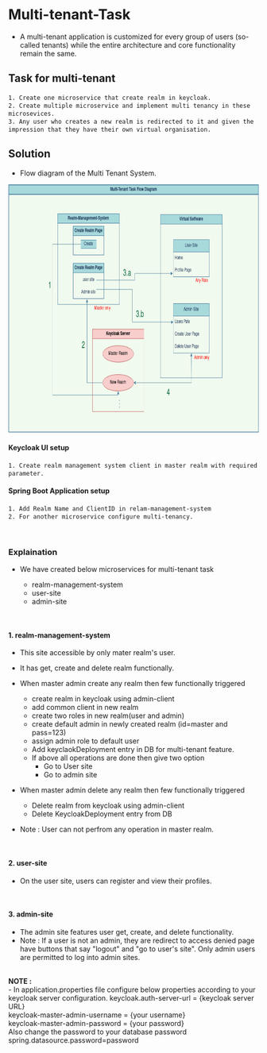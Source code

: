 Multi-tenant-Task
=================

- A multi-tenant application is customized for every group of users (so-called tenants) while the entire architecture and core functionality remain the same.


Task for multi-tenant
---------------------

	1. Create one microservice that create realm in keycloak.
	2. Create multiple microservice and implement multi tenancy in these microsevices.
	3. Any user who creates a new realm is redirected to it and given the impression that they have their own virtual organisation.


Solution
--------
- Flow diagram of the Multi Tenant System.
<img src="Multi Tenant Task.png " alt="Multiple Realms" style="width:850px;height:500px;">

<h4>Keycloak UI setup</h4>

	1. Create realm management system client in master realm with required parameter.


<h4>Spring Boot Application setup</h4>

	1. Add Realm Name and ClientID in relam-management-system 
	2. For another microservice configure multi-tenancy.


<br><h3>Explaination</h3>
- We have created below microservices for multi-tenant task

	- realm-management-system
	- user-site
	- admin-site


<br><h4>1. realm-management-system</h4>
- This site accessible by only mater realm's user.
- It has get, create and delete realm functionally.

- When master admin create any realm then few functionally triggered

	- create realm in keycloak using admin-client
	- add common client in new realm
	- create two roles in new realm(user and admin)
	- create default admin in newly created realm  (id=master and pass=123)
	- assign admin role to default user
	- Add keyclaokDeployment entry in DB for multi-tenant feature.
	- If above all operations are done then give two option 
		- Go to User site
		- Go to admin site

- When master admin delete any realm then few functionally triggered

	- Delete realm from keycloak using admin-client
	- Delete KeycloakDeployment entry from DB

- Note : User can not perfrom any operation in master realm.

<br><h4>2. user-site</h4>
- On the user site, users can register and view their profiles.

<br><h4>3. admin-site</h4>
- The admin site features user get, create, and delete functionality.
- Note : If a user is not an admin, they are redirect to access denied page have buttons that say "logout" and "go to user's site". Only admin users are permitted to log into admin sites.

<br><b>NOTE :</b>
<br>- In application.properties file configure below properties according to your keycloak server configuration.
keycloak.auth-server-url = {keycloak server URL}
<br>keycloak-master-admin-username = {your username}
<br>keycloak-master-admin-password = {your password}
<br>Also change the password to your database password
<br>spring.datasource.password=password

